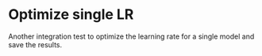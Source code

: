 # Optimize single LR

Another integration test to optimize the learning rate for a single model and save the results.

